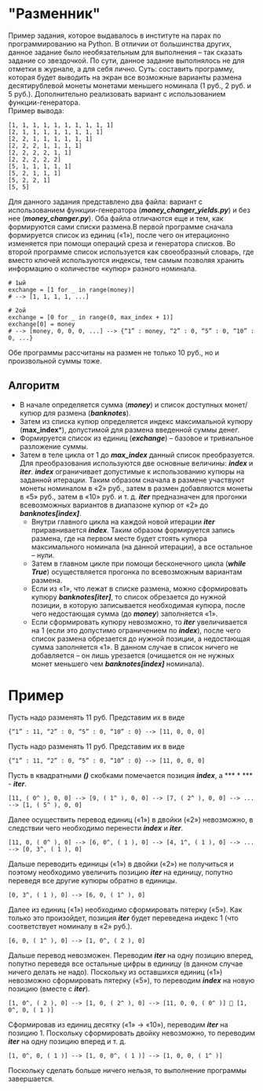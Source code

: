 # "Разменник"
Пример задания, которое выдавалось в институте на парах по программированию на Python. В отличии от большинства других, данное задание было необязательным для выполнения – так сказать задание со звездочкой. По сути, данное задание выполнялось не для отметки в журнале, а для себя лично.
Суть: составить программу, которая будет выводить на экран все возможные варианты размена десятирублевой монеты монетами меньшего номинала (1 руб., 2 руб. и 5 руб.). Дополнительно реализовать вариант с использованием функции-генератора.\
Пример вывода:
```
[1, 1, 1, 1, 1, 1, 1, 1, 1, 1]
[2, 1, 1, 1, 1, 1, 1, 1, 1]
[2, 2, 1, 1, 1, 1, 1, 1]
[2, 2, 2, 1, 1, 1, 1]
[2, 2, 2, 2, 1, 1]
[2, 2, 2, 2, 2]
[5, 1, 1, 1, 1, 1]
[5, 2, 1, 1, 1]
[5, 2, 2, 1]
[5, 5]
```
Для данного задания представлено два файла: вариант с использованием функции-генератора (**_money_changer_yields.py_**) и без нее (**_money_changer.py_**). Оба файла отличаются еще и тем, как формируются сами списки размена.В первой программе сначала формируется список из единиц («1»), после чего он итерационно изменяется при помощи операций среза и генератора списков. Во второй программе список используется как своеобразный словарь, где вместо ключей используются индексы, тем самым позволяя хранить информацию о количестве «купюр» разного номинала.
```
# 1ый
exchange = [1 for _ in range(money)]
# --> [1, 1, 1, 1, ...]

# 2ой
exchange = [0 for _ in range(0, max_index + 1)]
exchange[0] = money
# --> [money, 0, 0, 0, ...] --> {“1” : money, “2” : 0, “5” : 0, “10” : 0, ...}
```
Обе программы рассчитаны на размен не только 10 руб., но и произвольной суммы тоже.
## Алгоритм
* В начале определяется сумма (***money***) и список доступных монет/купюр для размена (***banknotes***).
* Затем из списка купюр определяется индекс максимальной купюру (**max_index***), допустимой для размена введенной суммы денег.
* Формируется список из единиц (***exchange***) – базовое и тривиальное разложение суммы.
* Затем в теле цикла от 1 до ***max_index*** данный список преобразуется. Для преобразования используются две основные величины: ***index*** и ***iter***. ***index*** ограничивает допустимые к использованию купюры на заданной итерации. Таким образом сначала в размене участвуют монеты номиналом в «2» руб., затем в размен добавляются монеты в «5» руб., затем в «10» руб. и т. д. ***iter*** предназначен для прогонки всевозможных вариантов в диапазоне купюр от «2» до ***banknotes[index]***.
	* Внутри главного цикла на каждой новой итерации ***iter*** приравнивается ***index***. Таким образом формируется запись размена, где на первом месте будет стоять купюра максимального номинала (на данной итерации), а все остальное – нули.
    * Затем в главном цикле при помощи бесконечного цикла (***while True***) осуществляется прогонка по всевозможным вариантам размена.
    * Если из «1», что лежат в списке размена, можно сформировать купюру ***banknotes[iter]***, то список обрезается до нужной позиции, в которую записывается необходимая купюра, после чего недостающая сумма (до ***money***) заполняется «1».
    * Если сформировать купюру невозможно, то ***iter*** увеличивается на 1 (если это допустимо ограничением по ***index***), после чего список размена обрезается до нужной позиции, а недостающая сумма заполняется «1». В данном случае в список ничего не добавляется – он лишь урезается (очищается он не нужных монет меньшего чем ***banknotes[index]*** номинала).
# Пример
Пусть надо разменять 11 руб. Представим их в виде
```
{“1” : 11, “2” : 0, “5” : 0, “10” : 0} --> [11, 0, 0, 0]
```
Пусть надо разменять 11 руб. Представим их в виде
```
{“1” : 11, “2” : 0, “5” : 0, “10” : 0} --> [11, 0, 0, 0]
```
Пусть в квадратными ***()*** скобками помечается позиция ***index***, а *** * *** - ***iter***.
```
[11, ( 0^ ), 0, 0] --> [9, ( 1^ ), 0, 0] --> [7, ( 2^ ), 0, 0] --> ... --> [1, ( 5^ ), 0, 0]
```
Далее осуществить перевод единиц («1») в двойки («2») невозможно, в следствии чего необходимо перенести ***index*** и ***iter***.
```
[11, 0, ( 0^ ), 0] --> [6, 0^, ( 1 ), 0] --> [4, 1^, ( 1 ), 0] --> ... --> [0, 3^, ( 1 ), 0]
```
Дальше переводить единицы («1»)  в двойки («2»)  не получиться и поэтому необходимо увеличить позицию ***iter*** на единицу, попутно переведя все другие купюры обратно в единицы.
```
[0, 3^, ( 1 ), 0] --> [6, 0, ( 1^ ), 0]
```
Далее из единиц («1») необходимо сформировать пятерку («5»). Как только это произойдет, позиция ***iter*** будет переведена индекс 1 (что соответствует номиналу в «2» руб.).
```
[6, 0, ( 1^ ), 0] --> [1, 0^, ( 2 ), 0]
```
Дальше перевод невозможен. Переводим ***iter*** на одну позицию вперед, попутно переведя все остальные цифры в единицу (в данном случае ничего делать не надо). Поскольку из оставшихся единиц («1») невозможно сформировать пятерку («5»), то переводим ***index*** на новую позицию (вместе с ***iter***).
```
[1, 0^, ( 2 ), 0] --> [1, 0, ( 2^ ), 0] --> [11, 0, 0, ( 0^ )]  [1, 0^, 0, ( 1 )]
```
Сформировав из единиц десятку («1» → «10»), переводим ***iter*** на позицию 1. Поскольку сформировать двойку невозможно, то переводим ***iter*** на одну позицию вперед и т. д.
```
[1, 0^, 0, ( 1 )] --> [1, 0, 0^, ( 1 )] --> [1, 0, 0, ( 1^ )]
```
Поскольку сделать больше ничего нельзя, то выполнение программы завершается. 
